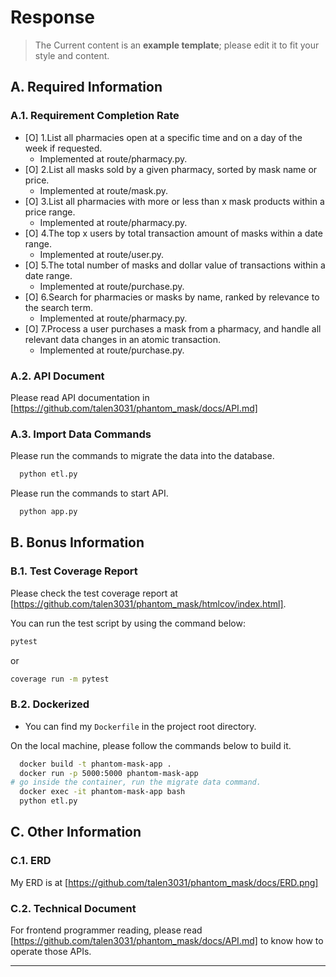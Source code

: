 # Response
> The Current content is an **example template**; please edit it to fit your style and content.
## A. Required Information
### A.1. Requirement Completion Rate
- [O] 1.List all pharmacies open at a specific time and on a day of the week if requested.
  - Implemented at route/pharmacy.py.
- [O] 2.List all masks sold by a given pharmacy, sorted by mask name or price.
  - Implemented at route/mask.py.
- [O] 3.List all pharmacies with more or less than x mask products within a price range.
  - Implemented at route/pharmacy.py.
- [O] 4.The top x users by total transaction amount of masks within a date range.
  - Implemented at route/user.py.
- [O] 5.The total number of masks and dollar value of transactions within a date range.
  - Implemented at route/purchase.py.
- [O] 6.Search for pharmacies or masks by name, ranked by relevance to the search term.
  - Implemented at route/pharmacy.py.
- [O] 7.Process a user purchases a mask from a pharmacy, and handle all relevant data changes in an atomic transaction.
  - Implemented at route/purchase.py.
### A.2. API Document
Please read API documentation in [https://github.com/talen3031/phantom_mask/docs/API.md]

### A.3. Import Data Commands
Please run the commands to migrate the data into the database.

```bash
  python etl.py
```
Please run the commands to start API.

```bash
  python app.py
```
## B. Bonus Information

### B.1. Test Coverage Report

 Please check the test coverage report at [https://github.com/talen3031/phantom_mask/htmlcov/index.html].

You can run the test script by using the command below:

```bash
pytest
```
or

```bash
coverage run -m pytest
```

### B.2. Dockerized
- You can find my `Dockerfile` in the project root directory. 

On the local machine, please follow the commands below to build it.

```bash
  docker build -t phantom-mask-app .
  docker run -p 5000:5000 phantom-mask-app
# go inside the container, run the migrate data command.
  docker exec -it phantom-mask-app bash
  python etl.py

```



## C. Other Information

### C.1. ERD

My ERD is at [https://github.com/talen3031/phantom_mask/docs/ERD.png]

### C.2. Technical Document

For frontend programmer reading, please read [https://github.com/talen3031/phantom_mask/docs/API.md] to know how to operate those APIs.

- --
